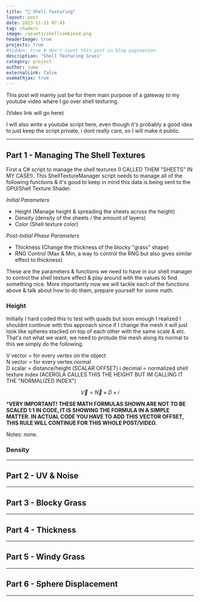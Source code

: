 ```yaml
---
title: "🌱 Shell Texturing"
layout: post
date: 2023-11-21 07:45
tag: shaders
image: /assets/shellcombined.png
headerImage: true
projects: true
#hidden: true # don't count this post in blog pagination
description: "Shell Texturing Grass"
category: project
author: juma
externalLink: false
usemathjax: true
---
```


This post will mainly just be for them main purpose of a gateway to my youtube video where I go over shell texturing.

(Video link will go here)

I will also write a youtube script here, even though it's probably a good idea to just keep the script private, i dont really care,
so I will make it public.

---

## Part 1 - Managing The Shell Textures
First a C# script to manage the shell textures (I CALLED THEM "SHEETS" IN MY CASE!). This ShellTextureManager script needs to manage all of the following functions & it's good to keep in mind this data is being sent to the GPU/Shell Texture Shader.

*Initial Parameters*
- Height (Manage height & spreading the sheets across the height)
- Density (density of the sheets / the amount of layers)
- Color (Shell texture color)

*Post-Initial Phase Parameters*
- Thickness (Change the thickness of the blocky "grass" shape)
- RNG Control (Max & Min, a way to control the RNG but also gives similar effect to thickness)

These are the parameters & functions we need to have in our shell manager to control the shell texture effect & play around with the values to find something nice. More importantly now we will tackle each of the functions above & talk about how to do them, prepare yourself for some math.

### Height
Initially I hard coded this to test with quads but soon enough I realized I shouldnt continue with this approach since if I change the mesh it will just look like spheres stacked on top of each other with the same scale & etc. That's not what we want, we need to protude the mesh along its normal to this we simply do the following.

V vector = for every vertex on the object  
N vector = for every vertex normal  
D scalar = distance/height  (SCALAR OFFSET)
i decimal = normalized shell texture index  (ACEROLA CALLES THIS THE HEIGHT BUT IM CALLING IT THE "NORMALIZED INDEX")

$$\vec{V} = \vec{N} \times {D} \times i$$

***VERY IMPORTANT! THESE MATH FORMULAS SHOWN ARE NOT TO BE SCALED 1:1 IN CODE, IT IS SHOWING THE FORMULA IN A SIMPLE MATTER. IN ACTUAL CODE YOU HAVE TO ADD THIS VECTOR OFFSET, THIS RULE WILL CONTINUE FOR THIS WHOLE POST/VIDEO.**

Notes: none.

### Density



---

## Part 2 - UV & Noise

---

## Part 3 - Blocky Grass

---

## Part 4 - Thickness

---

## Part 5 - Windy Grass

---

## Part 6 - Sphere Displacement

---


